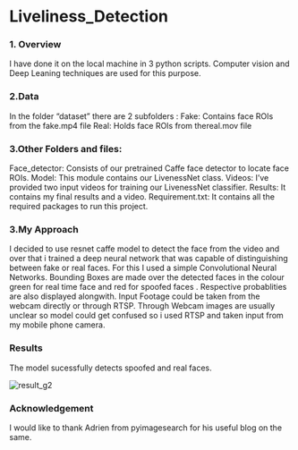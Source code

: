 # Liveliness_Detection
<h3>1. Overview</h3>

I have done it on the local machine in 3 python scripts. Computer vision and Deep Leaning techniques are used for this purpose.

<h3>2.Data</h3>

In the folder “dataset” there are 2 subfolders :
Fake: Contains face ROIs from the fake.mp4 file
Real: Holds face ROIs from thereal.mov file

<h3>3.Other Folders and files:</h3>

Face_detector: Consists of our pretrained Caffe face detector to locate face ROIs.
Model:   This module contains our LivenessNet class.
Videos:  I’ve provided two input videos for training our LivenessNet classifier.
Results:  It contains my final results and a video.
Requirement.txt: It contains all the required packages to run this project.

<h3>3.My Approach</h3>

I decided to use resnet caffe model to detect the face from the video and over that i trained a deep neural network that was capable of distinguishing between fake or real faces. For this I used a simple Convolutional Neural Networks.
Bounding Boxes are made over the detected faces in the colour green for real time face and red for spoofed faces . Respective probablities are also displayed alongwith.
Input Footage could be taken from the webcam directly or through RTSP. Through Webcam images are usually unclear so model could get confused so i used RTSP and taken input from my mobile phone camera.

<h3>Results</h3>
The model sucessfully detects spoofed and real faces.


![result_g2](https://user-images.githubusercontent.com/50323194/93018319-8626d400-f5ec-11ea-85f1-df7229302afd.PNG)



<h3>Acknowledgement</h3>
I would like to thank Adrien from pyimagesearch for his useful blog on the same.
